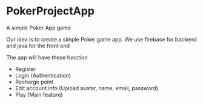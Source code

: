 # PokerProjectApp
A simple Poker App game

Our idea is to create a simple Poker game app.
We use firebase for backend and java for the front end

The app will have these function
+ Register 
+ Login (Authentication)
+ Recharge point
+ Edit account info (Upload avatar, name, email, password)
+ Play (Main feature)

